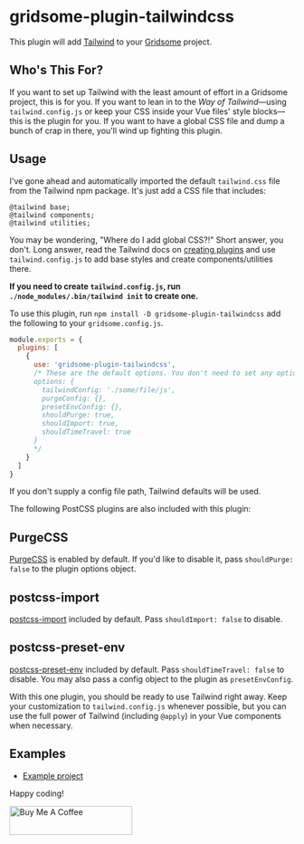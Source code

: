 # gridsome-plugin-tailwindcss

This plugin will add [Tailwind](http://tailwindcss.com) to your [Gridsome](http://gridsome.org) project.

## Who's This For?

If you want to set up Tailwind with the least amount of effort in a Gridsome
project, this is for you. If you want to lean in to the *Way of
Tailwind*&mdash;using `tailwind.config.js` or keep your CSS inside your Vue
files' style blocks&mdash;this is the plugin for you. If you want to have a
global CSS file and dump a bunch of crap in there, you'll wind up fighting this
plugin.

## Usage

I've gone ahead and automatically imported the default `tailwind.css` file from the Tailwind npm package. It's just add a CSS file that includes:

```postcss
@tailwind base;
@tailwind components;
@tailwind utilities;
```

You may be wondering, "Where do I add global CSS?!" Short answer, you don't.
Long answer, read the Tailwind docs on [creating plugins][plugins] and use
`tailwind.config.js` to add base styles and create components/utilities there.

**If you need to create `tailwind.config.js`, run `./node_modules/.bin/tailwind init` to create one.**

[plugins]: https://tailwindcss.com/docs/plugins/#app

To use this plugin, run `npm install -D gridsome-plugin-tailwindcss` add the following to your `gridsome.config.js`.

```javascript
module.exports = {
  plugins: [
    {
      use: 'gridsome-plugin-tailwindcss',
      /* These are the default options. You don't need to set any options to get going.
      options: {
        tailwindConfig: './some/file/js',
        purgeConfig: {},
        presetEnvConfig: {},
        shouldPurge: true,
        shouldImport: true,
        shouldTimeTravel: true
      }
      */
    }
  ]
}
```
If you don't supply a config file path, Tailwind defaults will be used.


The following PostCSS plugins are also included with this plugin:

## PurgeCSS

[PurgeCSS](https://www.purgecss.com/with-postcss) is enabled by default. If you'd like to disable it, pass `shouldPurge:
false` to the plugin options object.

## postcss-import

[postcss-import](https://github.com/postcss/postcss-import) included by default. Pass `shouldImport: false` to disable.

## postcss-preset-env

[postcss-preset-env](https://github.com/csstools/postcss-preset-env) included by default. Pass `shouldTimeTravel: false` to disable. You may also pass a config object to the plugin as `presetEnvConfig`.

With this one plugin, you should be ready to use Tailwind right away. Keep your
customization to `tailwind.config.js` whenever possible, but you can use the
full power of Tailwind (including `@apply`) in your Vue components when
necessary.

## Examples

- [Example project](http://github.com/brandonpittman/gridsome-plugin-tailwindcss-ffs)

Happy coding!

<a href="https://www.buymeacoffee.com/blp" target="_blank"><img src="https://cdn.buymeacoffee.com/buttons/default-blue.png" alt="Buy Me A Coffee" style="height: 51px !important;width: 217px !important;" ></a>
